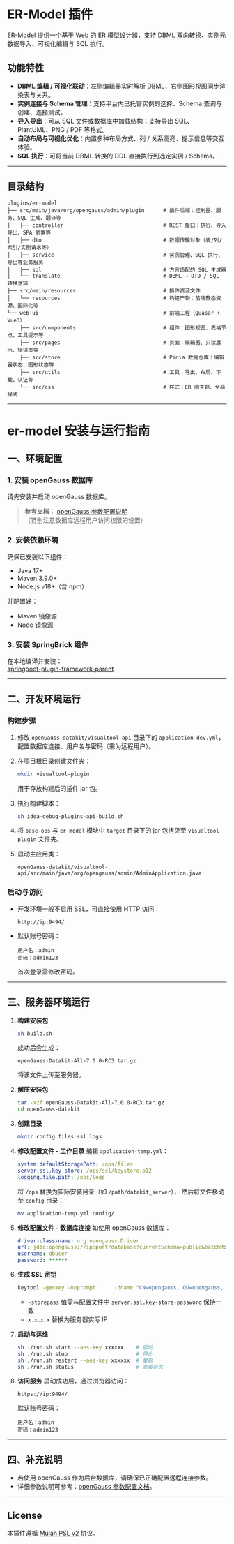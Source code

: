 # ER-Model 插件

ER-Model 提供一个基于 Web 的 ER 模型设计器，支持 DBML 双向转换、实例元数据导入、可视化编辑与 SQL 执行。

## 功能特性

- **DBML 编辑 / 可视化联动**：左侧编辑器实时解析 DBML，右侧图形视图同步渲染表与关系。  
- **实例连接与 Schema 管理**：支持平台内已托管实例的选择、Schema 查询与创建、连接测试。  
- **导入导出**：可从 SQL 文件或数据库中加载结构；支持导出 SQL、PlantUML、PNG / PDF 等格式。  
- **自动布局与可视化优化**：内置多种布局方式、列 / 关系高亮、提示信息等交互体验。  
- **SQL 执行**：可将当前 DBML 转换的 DDL 直接执行到选定实例 / Schema。  

---

## 目录结构

```
plugins/er-model
├── src/main/java/org/opengauss/admin/plugin      # 插件后端：控制器、服务、SQL 生成、翻译等
│   ├── controller                                # REST 接口：执行、导入导出、SPA 前置等
│   ├── dto                                       # 数据传输对象（表/列/索引/实例请求等）
│   ├── service                                   # 实例管理、SQL 执行、导出等业务服务
│   ├── sql                                       # 方言适配的 SQL 生成器
│   └── translate                                 # DBML → DTO / SQL 转换逻辑
├── src/main/resources                            # 插件资源文件
│   └── resources                                 # 构建产物：前端静态资源、国际化等
└── web-ui                                        # 前端工程（Quasar + Vue3）
    ├── src/components                            # 组件：图形视图、表格节点、工具提示等
    ├── src/pages                                 # 页面：编辑器、只读展示、错误页等
    ├── src/store                                 # Pinia 数据仓库：编辑器状态、图形状态等
    ├── src/utils                                 # 工具：导出、布局、下载、认证等
    └── src/css                                   # 样式：ER 图主题、全局样式
```

---

# er-model 安装与运行指南

## 一、环境配置

### 1. 安装 openGauss 数据库

请先安装并启动 openGauss 数据库。  
> **参考文档：** [openGauss 参数配置说明](https://gitcode.com/opengauss/openGauss-workbench#补充opengauss参数配置)  
> （特别注意数据库远程用户访问权限的设置）

### 2. 安装依赖环境

确保已安装以下组件：

- Java 17+
- Maven 3.9.0+
- Node.js v18+（含 npm）

并配置好：

- Maven 镜像源
- Node 镜像源

### 3. 安装 SpringBrick 组件

在本地编译并安装：  
[springboot-plugin-framework-parent](https://gitcode.com/wang4721/springboot-plugin-framework-parent.git)

---

## 二、开发环境运行

### 构建步骤

1. 修改 `openGauss-datakit/visualtool-api` 目录下的 `application-dev.yml`，配置数据库连接、用户名与密码（需为远程用户）。  
2. 在项目根目录创建文件夹：

   ```bash
   mkdir visualtool-plugin
   ```

   用于存放构建后的插件 jar 包。

3. 执行构建脚本：

   ```bash
   sh idea-debug-plugins-api-build.sh
   ```

4. 将 `base-ops` 与 `er-model` 模块中 `target` 目录下的 jar 包拷贝至 `visualtool-plugin` 文件夹。  
5. 启动主应用类：

   ```
   openGauss-datakit/visualtool-api/src/main/java/org/opengauss/admin/AdminApplication.java
   ```

### 启动与访问

- 开发环境一般不启用 SSL，可直接使用 HTTP 访问：

  ```
  http://ip:9494/
  ```

- 默认账号密码：

  ```
  用户名：admin
  密码：admin123
  ```

  首次登录需修改密码。

---

## 三、服务器环境运行

1. **构建安装包**
   ```bash
   sh build.sh
   ```
   成功后会生成：
   ```
   openGauss-Datakit-All-7.0.0-RC3.tar.gz
   ```
   将该文件上传至服务器。

2. **解压安装包**
   ```bash
   tar -xzf openGauss-Datakit-All-7.0.0-RC3.tar.gz
   cd openGauss-datakit
   ```

3. **创建目录**
   ```bash
   mkdir config files ssl logs
   ```

4. **修改配置文件 - 工作目录**
   编辑 `application-temp.yml`：
   ```yaml
   system.defaultStoragePath: /ops/files
   server.ssl.key-store: /ops/ssl/keystore.p12
   logging.file.path: /ops/logs
   ```
   将 `/ops` 替换为实际安装目录（如 `/path/datakit_server`），
   然后将文件移动至 `config` 目录：
   ```bash
   mv application-temp.yml config/
   ```

5. **修改配置文件 - 数据库连接**
   如使用 openGauss 数据库：
   ```yaml
   driver-class-name: org.opengauss.Driver
   url: jdbc:opengauss://ip:port/database?currentSchema=public&batchMode=off
   username: dbuser
   password: ******
   ```

6. **生成 SSL 密钥**
   ```bash
   keytool -genkey -noprompt      -dname "CN=opengauss, OU=opengauss, O=opengauss, L=Beijing, S=Beijing, C=CN"      -alias opengauss -storetype PKCS12 -keyalg RSA -keysize 4096      -keystore /path/datakit_server/ssl/keystore.p12      -validity 365 -storepass ******      -ext "SAN=IP:x.x.x.x"
   ```
   - `-storepass` 值需与配置文件中 `server.ssl.key-store-password` 保持一致  
   - `x.x.x.x` 替换为服务器实际 IP

7. **启动与运维**
   ```bash
   sh ./run.sh start --aes-key xxxxxx    # 启动
   sh ./run.sh stop                      # 停止
   sh ./run.sh restart --aes-key xxxxxx  # 重启
   sh ./run.sh status                    # 查看状态
   ```

8. **访问服务**
   启动成功后，通过浏览器访问：
   ```
   https://ip:9494/
   ```
   默认账号密码：
   ```
   用户名：admin
   密码：admin123
   ```

---

## 四、补充说明

- 若使用 openGauss 作为后台数据库，请确保已正确配置远程连接参数。  
- 详细参数说明可参考：[openGauss 参数配置文档](https://gitcode.com/opengauss/openGauss-workbench#补充opengauss参数配置)。

---

## License

本插件遵循 [Mulan PSL v2](http://license.coscl.org.cn/MulanPSL2) 协议。
